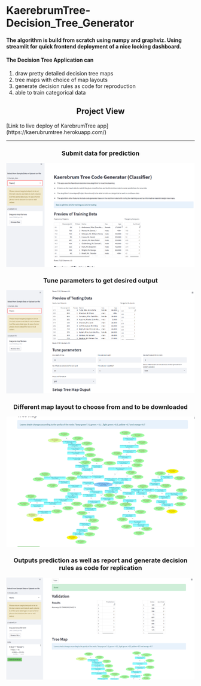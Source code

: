 # KaerebrumTree-Decision_Tree_Generator
#### The algorithm is build from scratch using numpy and graphviz. Using streamlit for quick frontend deployment of a nice looking dashboard.
#### The Decision Tree Application can 
1.  draw pretty detailed decision tree maps 
2.  tree maps with choice of map layouts
3.  generate decision rules as code for reproduction
4.  able to train categorical data


<h2 align="center">Project View</h2>
[Link to live deploy of KarebrumTree app](https://kaerubrumtree.herokuapp.com/)

***


<h3 align="center"> Submit data for prediction </h3>

![alt text](Tree_data.PNG "data")


<h3 align="center"> Tune parameters to get desired output </h3>

![alt text](tree_params.PNG "params")


<h3 align="center"> Different map layout to choose from and to be downloaded </h3>

![alt text](Tree_map.PNG "map")


<h3 align="center"> Outputs prediction as well as report  and generate decision rules as code for replication  </h3>

![alt text](tree_report.PNG "report")

